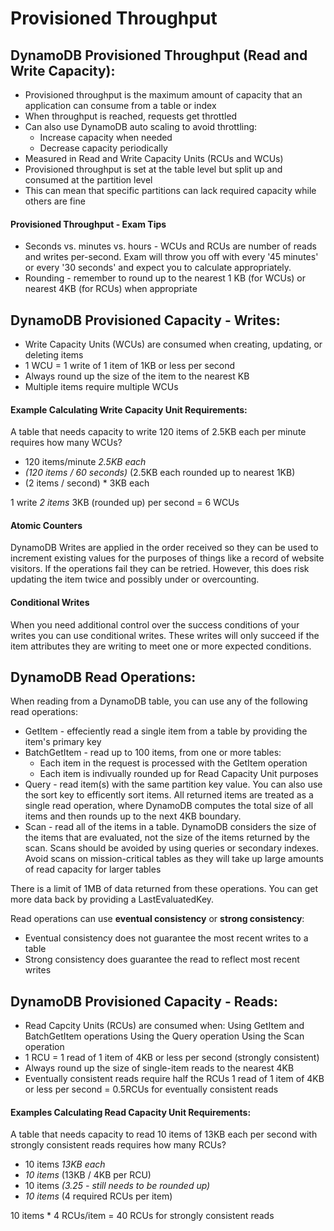# Provisioned Throughput

## DynamoDB Provisioned Throughput \(Read and Write Capacity\):

* Provisioned throughput is the maximum amount of capacity that an application can consume from a table or index 
* When throughput is reached, requests get throttled 
* Can also use DynamoDB auto scaling to avoid throttling: 
  * Increase capacity when needed 
  * Decrease capacity periodically 
* Measured in Read and Write Capacity Units \(RCUs and WCUs\) 
* Provisioned throughput is set at the table level but split up and consumed at the partition level 
* This can mean that specific partitions can lack required capacity while others are fine

#### Provisioned Throughput - Exam Tips

* Seconds vs. minutes vs. hours - WCUs and RCUs are number of reads and writes per-second. Exam will throw you off with every '45 minutes' or every '30 seconds' and expect you to calculate appropriately. 
* Rounding - remember to round up to the nearest 1 KB \(for WCUs\) or nearest 4KB \(for RCUs\) when appropriate

## DynamoDB Provisioned Capacity - Writes:

* Write Capacity Units \(WCUs\) are consumed when creating, updating, or deleting items 
* 1 WCU = 1 write of 1 item of 1KB or less per second 
* Always round up the size of the item to the nearest KB 
* Multiple items require multiple WCUs

#### Example Calculating Write Capacity Unit Requirements:

A table that needs capacity to write 120 items of 2.5KB each per minute requires how many WCUs?

* 120 items/minute  _2.5KB each_ 
* _\(120 items / 60 seconds\)_  \(2.5KB each rounded up to nearest 1KB\) 
* \(2 items / second\) \* 3KB each

1 write  _2 items_  3KB \(rounded up\) per second = 6 WCUs

#### Atomic Counters 

DynamoDB Writes are applied in the order received so they can be used to increment existing values for the purposes of things like a record of website visitors. If the operations fail they can be retried. However, this does risk updating the item twice and possibly under or overcounting.

#### Conditional Writes 

When you need additional control over the success conditions of your writes you can use conditional writes. These writes will only succeed if the item attributes they are writing to meet one or more expected conditions.

## DynamoDB Read Operations:

When reading from a DynamoDB table, you can use any of the following read operations: 

* GetItem - effeciently read a single item from a table by providing the item's primary key 
* BatchGetItem - read up to 100 items, from one or more tables: 
  * Each item in the request is processed with the GetItem operation 
  * Each item is indivually rounded up for Read Capacity Unit purposes 
* Query - read item\(s\) with the same partition key value. You can also use the sort key to efficently sort items. All returned items are treated as a single read operation, where DynamoDB computes the total size of all items and then rounds up to the next 4KB boundary. 
* Scan - read all of the items in a table. DynamoDB considers the size of the items that are evaluated, not the size of the items returned by the scan. Scans should be avoided by using queries or secondary indexes. Avoid scans on mission-critical tables as they will take up large amounts of read capacity for larger tables

There is a limit of 1MB of data returned from these operations. You can get more data back by providing a LastEvaluatedKey.

Read operations can use **eventual consistency** or **strong consistency**: 

* Eventual consistency does not guarantee the most recent writes to a table 
* Strong consistency does guarantee the read to reflect most recent writes

## DynamoDB Provisioned Capacity - Reads:

* Read Capcity Units \(RCUs\) are consumed when: Using GetItem and BatchGetItem operations Using the Query operation Using the Scan operation 
* 1 RCU = 1 read of 1 item of 4KB or less per second \(strongly consistent\) 
* Always round up the size of single-item reads to the nearest 4KB 
* Eventually consistent reads require half the RCUs 1 read of 1 item of 4KB or less per second = 0.5RCUs for eventually consistent reads

#### Examples Calculating Read Capacity Unit Requirements:

A table that needs capacity to read 10 items of 13KB each per second with strongly consistent reads requires how many RCUs?

* 10 items  _13KB each_ 
* _10 items_  \(13KB / 4KB per RCU\) 
* 10 items  _\(3.25 - still needs to be rounded up\)_ 
* _10 items_  \(4 required RCUs per item\)

10 items \* 4 RCUs/item = 40 RCUs for strongly consistent reads

